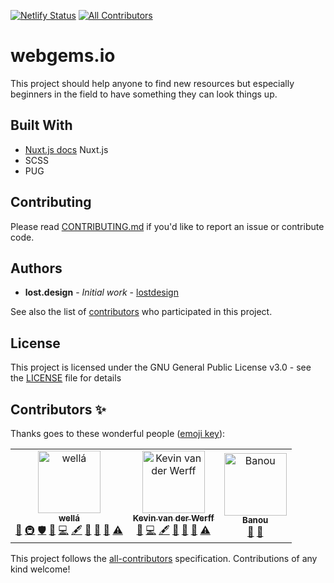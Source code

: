 [![Netlify Status](https://api.netlify.com/api/v1/badges/32128bab-176e-4a45-b21e-7a57425a36d1/deploy-status)](https://app.netlify.com/sites/epic-sammet-7ed06e/deploys)
[![All Contributors](https://img.shields.io/badge/all_contributors-3-orange.svg?style=flat-square)](#contributors)

# webgems.io

This project should help anyone to find new resources but especially beginners in the field to have something they can look things up.

## Built With

* [Nuxt.js docs](https://nuxtjs.org) Nuxt.js
* SCSS
* PUG

## Contributing

Please read [CONTRIBUTING.md](CONTRIBUTING.md) if you'd like to report an issue or contribute code.

## Authors

* **lost.design** - *Initial work* - [lostdesign](https://github.com/lostdesign)

See also the list of [contributors](https://github.com/webgems/webgems/contributors) who participated in this project.

## License

This project is licensed under the GNU General Public License v3.0 - see the [LICENSE](https://github.com/webgems/webgems/blob/master/LICENSE) file for details

## Contributors ✨

Thanks goes to these wonderful people ([emoji key](https://allcontributors.org/docs/en/emoji-key)):

<!-- ALL-CONTRIBUTORS-LIST:START - Do not remove or modify this section -->
<!-- prettier-ignore -->
<table>
  <tr>
    <td align="center"><a href="https://lost.design"><img src="https://avatars0.githubusercontent.com/u/5164617?v=4" width="100px;" alt="wellá"/><br /><sub><b>wellá</b></sub></a><br /><a href="#business-lostdesign" title="Business development">💼</a> <a href="#infra-lostdesign" title="Infrastructure (Hosting, Build-Tools, etc)">🚇</a> <a href="#security-lostdesign" title="Security">🛡️</a> <a href="https://github.com/webgems/webgems/issues?q=author%3Alostdesign" title="Bug reports">🐛</a> <a href="https://github.com/webgems/webgems/commits?author=lostdesign" title="Code">💻</a> <a href="#content-lostdesign" title="Content">🖋</a> <a href="#ideas-lostdesign" title="Ideas, Planning, & Feedback">🤔</a> <a href="#maintenance-lostdesign" title="Maintenance">🚧</a> <a href="#review-lostdesign" title="Reviewed Pull Requests">👀</a> <a href="https://github.com/webgems/webgems/commits?author=lostdesign" title="Tests">⚠️</a></td>
    <td align="center"><a href="https://github.com/S3B4S"><img src="https://avatars0.githubusercontent.com/u/17083334?v=4" width="100px;" alt="Kevin van der Werff"/><br /><sub><b>Kevin van der Werff</b></sub></a><br /><a href="https://github.com/webgems/webgems/issues?q=author%3AS3B4S" title="Bug reports">🐛</a> <a href="https://github.com/webgems/webgems/commits?author=S3B4S" title="Code">💻</a> <a href="#content-S3B4S" title="Content">🖋</a> <a href="#ideas-S3B4S" title="Ideas, Planning, & Feedback">🤔</a> <a href="#maintenance-S3B4S" title="Maintenance">🚧</a> <a href="#review-S3B4S" title="Reviewed Pull Requests">👀</a> <a href="https://github.com/webgems/webgems/commits?author=S3B4S" title="Tests">⚠️</a></td>
    <td align="center"><a href="https://banou.dev"><img src="https://avatars0.githubusercontent.com/u/5209149?v=4" width="100px;" alt="Banou"/><br /><sub><b>Banou</b></sub></a><br /><a href="https://github.com/webgems/webgems/issues?q=author%3ABanou26" title="Bug reports">🐛</a> <a href="#design-Banou26" title="Design">🎨</a></td>
  </tr>
</table>

<!-- ALL-CONTRIBUTORS-LIST:END -->

This project follows the [all-contributors](https://github.com/all-contributors/all-contributors) specification. Contributions of any kind welcome!
